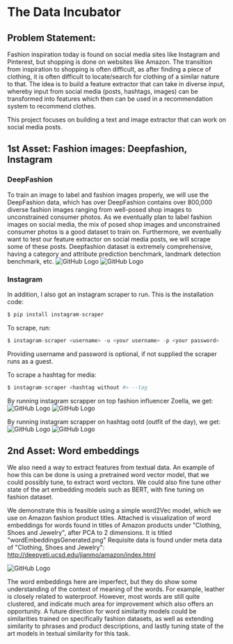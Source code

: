 # The Data Incubator
## Problem Statement:
Fashion inspiration today is found on social media sites like Instagram and Pinterest, but shopping is done on websites like Amazon. The transition from inspiration to shopping is often difficult, as after finding a piece of clothing, it is often difficult to locate/search for clothing of a similar nature to that. The idea is to build a feature extractor that can take in diverse input, whereby input from social media (posts, hashtags, images) can be transformed into features which then can be used in a recommendation system to recommend clothes.

This project focuses on building a text and image extractor that can work on social media posts.

## 1st Asset: Fashion images: Deepfashion, Instagram
### DeepFashion
To train an image to label and fashion images properly, we will use the DeepFashion data, which has over DeepFashion contains over 800,000 diverse fashion images ranging from well-posed shop images to unconstrained consumer photos. As we eventually plan to label fashion images on social media, the mix of posed shop images and unconstrained consumer photos is a good dataset to train on. Furthermore, we eventually want to test our feature extractor on social media posts, we will scrape some of these posts. Deepfashion dataset is extremely comprehensive, having a category and attribute prediction benchmark, landmark detection benchmark, etc.
![GitHub Logo](/images/attributes.jpg)
![GitHub Logo](/images/landmarks.jpg)

### Instagram

In addition, I also got an instagram scraper to run. This is the installation code:
```python
$ pip install instagram-scraper
```
To scrape, run:
```python
$ instagram-scraper <username> -u <your username> -p <your password>             
```
Providing username and password is optional, if not supplied the scraper runs as a guest.

To scrape a hashtag for media:
```python
$ instagram-scraper <hashtag without #> --tag
```

By running instagram scrapper on top fashion influencer Zoella, we get:
![GitHub Logo](/images/91263927_120041452958279_8151565705070408575_n.jpg)
![GitHub Logo](/images/91693460_2724881547623151_4953905862608554348_n.jpg)

By running instagram scrapper on hashtag ootd (outfit of the day), we get:
![GitHub Logo](/images/89830452_138197107721093_3195444993594625119_n.jpg)
![GitHub Logo](/images/19933281_250367215466764_3000932124032237568_a.jpg)

## 2nd Asset: Word embeddings
We also need a way to extract features from textual data. An example of how this can be done is using a pretrained word vector model, that we could possibly tune, to extract word vectors. We could also fine tune other state of the art embedding models such as BERT, with fine tuning on fashion dataset.

We demonstrate this is feasible using a simple word2Vec model, which we use on Amazon fashion product titles. Attached is visualization of word embeddings for words found in titles of Amazon products under "Clothing, Shoes and Jewelry", after PCA to 2 dimensions.
It is titled "wordEmbeddingsGenerated.png"
Requisite data is found under meta data of "Clothing, Shoes and Jewelry": http://deepyeti.ucsd.edu/jianmo/amazon/index.html

![GitHub Logo](/images/wordEmbeddingsGenerated.png)

The word embeddings here are imperfect, but they do show some understanding of the context of meaning of the words. For example, leather is closely related to waterproof. However, most words are still quite clustered, and indicate much area for improvement which also offers an opportunity.  A future direction for word similarity models could be similarities trained on specifically fashion datasets, as well as extending similarity to phrases and product descriptions, and lastly tuning state of the art models in textual similarity for this task.
